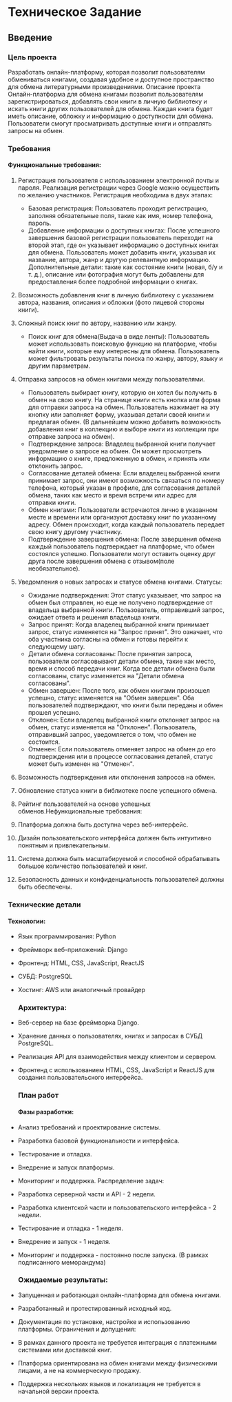 # Техническое Задание

## Введение

### Цель проекта

Разработать онлайн-платформу, которая позволит пользователям обмениваться
книгами, создавая удобное и доступное пространство для обмена литературными
произведениями.
Описание проекта
Онлайн-платформа для обмена книгами позволит пользователям зарегистрироваться,
добавлять свои книги в личную библиотеку и искать книги других пользователей для
обмена. Каждая книга будет иметь описание, обложку и информацию о доступности
для обмена. Пользователи смогут просматривать доступные книги и отправлять
запросы на обмен.

### Требования

#### Функциональные требования:

1. Регистрация пользователя с использованием электронной почты и пароля.
   Реализация регистрации через Google можно осуществить по желанию
   участников.
   Регистрация необходима в двух этапах:

    - Базовая регистрация: Пользователь проходит регистрацию, заполняя
      обязательные поля, такие как имя, номер телефона, пароль.
    - Добавление информации о доступных книгах: После успешного
      завершения базовой регистрации пользователь переходит на второй этап,
      где он указывает информацию о доступных книгах для обмена.
      Пользователь может добавить книги, указывая их название, автора, жанр
      и другую релевантную информацию. Дополнительные детали: такие как
      состояние книги (новая, б/у и т. д.), описание или фотография могут быть
      добавлены для предоставления более подробной информации о книгах.
2. Возможность добавления книг в личную библиотеку с указанием автора,
   названия, описания и обложки (фото лицевой стороны книги).
3. Сложный поиск книг по автору, названию или жанру.
    - Поиск книг для обмена(Выдача в виде ленты):
      Пользователь может использовать поисковую функцию на платформе,
      чтобы найти книги, которые ему интересны для обмена.
      Пользователь может фильтровать результаты поиска по жанру, автору,
      языку и другим параметрам.
4. Отправка запросов на обмен книгами между пользователями.
   -  Пользователь выбирает книгу, которую он хотел бы получить в обмен на
   свою книгу. На странице книги есть кнопка или форма для отправки
   запроса на обмен. Пользователь нажимает на эту кнопку или заполняет
   форму, указывая детали своей книги и предлагая обмен. (В дальнейшем
   можно добавить возможность добавления книг в коллекцию и выборе
   книги из коллекции при отправке запроса на обмен).
   - Подтверждение запроса: Владелец выбранной книги получает
   уведомление о запросе на обмен. Он может просмотреть информацию о
   книге, предложенную в обмен, и принять или отклонить запрос.
   - Согласование деталей обмена: Если владелец выбранной книги
   принимает запрос, они имеют возможность связаться по номеру
   телефона, который указан в профиле, для согласования деталей обмена,
   таких как место и время встречи или адрес для отправки книги.
   - Обмен книгами: Пользователи встречаются лично в указанном месте и
   времени или организуют доставку книг по указанному адресу. Обмен
   происходит, когда каждый пользователь передает свою книгу другому
   участнику.
   - Подтверждение завершения обмена: После завершения обмена каждый
   пользователь подтверждает на платформе, что обмен состоялся успешно.
   Пользователи могут оставить оценку друг друга после завершения
   обмена с отзывом(поле необязательное).
5. Уведомления о новых запросах и статусе обмена книгами. Статусы:
   - Ожидание подтверждения: Этот статус указывает, что запрос на обмен
   был отправлен, но еще не получено подтверждение от владельца
   выбранной книги. Пользователь, отправивший запрос, ожидает ответа и
   решения владельца книги.
   - Запрос принят: Когда владелец выбранной книги принимает запрос,
   статус изменяется на "Запрос принят". Это означает, что оба участника
   согласны на обмен и готовы перейти к следующему шагу.
   - Детали обмена согласованы: После принятия запроса, пользователи
   согласовывают детали обмена, такие как место, время и способ передачи
   книг. Когда все детали обмена были согласованы, статус изменяется на
   "Детали обмена согласованы".
   - Обмен завершен: После того, как обмен книгами произошел успешно,
   статус изменяется на "Обмен завершен". Оба пользователей
   подтверждают, что книги были переданы и обмен прошел успешно.
   - Отклонен: Если владелец выбранной книги отклоняет запрос на обмен,
   статус изменяется на "Отклонен". Пользователь, отправивший запрос,
   уведомляется о том, что обмен не состоится.
   - Отменен: Если пользователь отменяет запрос на обмен до его
   подтверждения или в процессе согласования деталей, статус может быть
   изменен на "Отменен".
6. Возможность подтверждения или отклонения запросов на обмен.
7. Обновление статуса книги в библиотеке после успешного обмена.
8. Рейтинг пользователей на основе успешных обменов.Нефункциональные требования:
1. Платформа должна быть доступна через веб-интерфейс.
2. Дизайн пользовательского интерфейса должен быть интуитивно понятным и
   привлекательным.
3. Система должна быть масштабируемой и способной обрабатывать большое
   количество пользователей и книг.
4. Безопасность данных и конфиденциальность пользователей должны быть
   обеспечены.

### Технические детали
#### Технологии:

- Язык программирования: Python
- Фреймворк веб-приложений: Django
- Фронтенд: HTML, CSS, JavaScript, ReactJS
- СУБД: PostgreSQL
- Хостинг: AWS или аналогичный провайдер

  ### Архитектура:
- Веб-сервер на базе фреймворка Django.
- Хранение данных о пользователях, книгах и запросах в СУБД PostgreSQL.
- Реализация API для взаимодействия между клиентом и сервером.
- Фронтенд с использованием HTML, CSS, JavaScript и ReactJS для создания
  пользовательского интерфейса.

  ### План работ
  #### Фазы разработки:
- Анализ требований и проектирование системы.
- Разработка базовой функциональности и интерфейса.
- Тестирование и отладка.
- Внедрение и запуск платформы.
- Мониторинг и поддержка.
  Распределение задач:
- Разработка серверной части и API - 2 недели.
- Разработка клиентской части и пользовательского интерфейса - 2 недели.
- Тестирование и отладка - 1 неделя.
- Внедрение и запуск - 1 неделя.
- Мониторинг и поддержка - постоянно после запуска. (В рамках подписанного
  меморандума)
  
  ### Ожидаемые результаты:
- Запущенная и работающая онлайн-платформа для обмена книгами.
- Разработанный и протестированный исходный код.
- Документация по установке, настройке и использованию платформы.
  Ограничения и допущения:
- В рамках данного проекта не требуется интеграция с платежными системами
  или доставкой книг.
- Платформа ориентирована на обмен книгами между физическими лицами, а не
  на коммерческую продажу.
- Поддержка нескольких языков и локализация не требуется в начальной версии
  проекта.
